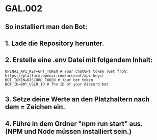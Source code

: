 # GAL.002
 
## So installiert man den Bot:

## 1. Lade die Repository herunter.
## 2. Erstelle eine .env Datei mit folgendem Inhalt:
    OPENAI_API_KEY=GPT_TOKEN # Your ChatGPT token (Get from: https://platform.openai.com/account/api-keys)
    BOT_TOKEN=DISCORD_TOKEN # Your bot token
    BOT_ID=BOT_USER_ID # The ID of your discord bot
## 3. Setze deine Werte an den Platzhaltern nach dem = Zeichen ein.
## 4. Führe in dem Ordner "npm run start" aus. (NPM und Node müssen installiert sein.)